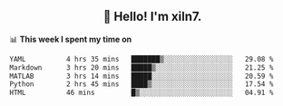 <h2 align="center">👋 Hello! I'm xiln7.</h2>

📊 **This week I spent my time on**
<!--START_SECTION:waka-->

```txt
YAML          4 hrs 35 mins   ███████▒░░░░░░░░░░░░░░░░░   29.08 %
Markdown      3 hrs 20 mins   █████▒░░░░░░░░░░░░░░░░░░░   21.25 %
MATLAB        3 hrs 14 mins   █████░░░░░░░░░░░░░░░░░░░░   20.59 %
Python        2 hrs 45 mins   ████▒░░░░░░░░░░░░░░░░░░░░   17.54 %
HTML          46 mins         █▒░░░░░░░░░░░░░░░░░░░░░░░   04.91 %
```

<!--END_SECTION:waka-->


